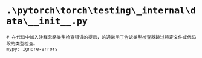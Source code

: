 # `.\pytorch\torch\testing\_internal\data\__init__.py`

```
# 在代码中加入注释忽略类型检查错误的提示，这通常用于告诉类型检查器跳过特定文件或代码段的类型检查。
mypy: ignore-errors
```